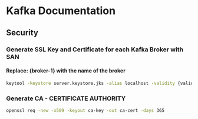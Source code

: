 # Kafka Documentation

## Security
### Generate SSL Key and Certificate for each Kafka Broker with SAN
#### Replace: {broker-1} with the name of the broker
```bash
keytool -keystore server.keystore.jks -alias localhost -validity {validity} -genkey -keyalg RSA -ext SAN=DNS:{broker-1}
```

### Generate CA - CERTIFICATE AUTHORITY
```bash
openssl req -new -x509 -keyout ca-key -out ca-cert -days 365
```
